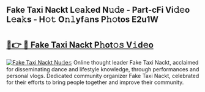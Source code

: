 ## Fake Taxi Nackt L𝚎a𝚔ed N𝚞𝚍e - Part-cFi Vi𝚍𝚎o L𝚎a𝚔s - H𝚘𝚝 O𝚗𝚕yf𝚊ns P𝚑𝚘tos E2u1W

# <h2><a href="http://kf2t8t.oniu.top/?m=Fake+Taxi+Nackt">🔗👉 🔴 Fake Taxi Nackt P𝚑ot𝚘𝚜 V𝚒d𝚎o</a></h2>

[![Fake Taxi Nackt Nu𝚍e𝚜](https://i.imgur.com/0qMVB7G.gif)](http://kf2t8t.oniu.top/?m=Fake+Taxi+Nackt)
Online thought leader Fake Taxi Nackt, acclaimed for disseminating dance and lifestyle knowledge, through performances and personal vlogs. Dedicated community organizer Fake Taxi Nackt, celebrated for their efforts to bring people together and improve their community.  
